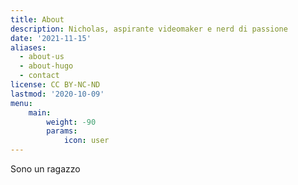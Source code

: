 ```yaml
---
title: About
description: Nicholas, aspirante videomaker e nerd di passione
date: '2021-11-15'
aliases:
  - about-us
  - about-hugo
  - contact
license: CC BY-NC-ND
lastmod: '2020-10-09'
menu:
    main: 
        weight: -90
        params:
            icon: user
---
```


Sono un ragazzo
